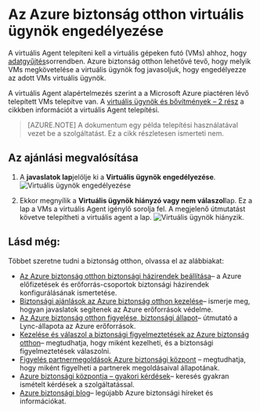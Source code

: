 <properties
   pageTitle="Az Azure biztonság otthon virtuális ügynök engedélyezése |} Microsoft Azure"
   description="A dokumentum bemutatja, hogyan tudnak megvalósítani az Azure biztonság otthon ajánlást **Virtuális ügynök engedélyezése**."
   services="security-center"
   documentationCenter="na"
   authors="TerryLanfear"
   manager="MBaldwin"
   editor=""/>

<tags
   ms.service="security-center"
   ms.devlang="na"
   ms.topic="article"
   ms.tgt_pltfrm="na"
   ms.workload="na"
   ms.date="10/17/2016"
   ms.author="terrylan"/>

# <a name="enable-vm-agent-in-azure-security-center"></a>Az Azure biztonság otthon virtuális ügynök engedélyezése

A virtuális Agent telepíteni kell a virtuális gépeken futó (VMs) ahhoz, hogy [adatgyűjtés](security-center-enable-data-collection.md)sorrendben.  Azure biztonság otthon lehetővé tevő, hogy melyik VMs megkövetelése a virtuális ügynök fog javasoljuk, hogy engedélyezze az adott VMs virtuális ügynök.

A virtuális Agent alapértelmezés szerint a a Microsoft Azure piactéren lévő telepített VMs telepítve van. A [virtuális ügynök és bővítmények – 2 rész](https://azure.microsoft.com/blog/vm-agent-and-extensions-part-2/) a cikkben információt a virtuális Agent telepítési.


> [AZURE.NOTE] A dokumentum egy példa telepítési használatával vezet be a szolgáltatást. Ez a cikk részletesen ismerteti nem.

## <a name="implement-the-recommendation"></a>Az ajánlási megvalósítása

1. A **javaslatok lap**jelölje ki a **Virtuális ügynök engedélyezése**.
![Virtuális ügynök engedélyezése][1]

2. Ekkor megnyílik a **Virtuális ügynök hiányzó vagy nem válaszol**lap. Ez a lap a VMs a virtuális Agent igénylő sorolja fel. A megjelenő útmutatást követve telepítheti a virtuális agent a lap.
![Virtuális ügynök hiányzik.][2]

## <a name="see-also"></a>Lásd még:

Többet szeretne tudni a biztonság otthon, olvassa el az alábbiakat:

- [Az Azure biztonság otthon biztonsági házirendek beállítása](security-center-policies.md)– a Azure előfizetések és erőforrás-csoportok biztonsági házirendek konfigurálásának ismertetése.
- [Biztonsági ajánlások az Azure biztonság otthon kezelése](security-center-recommendations.md)– ismerje meg, hogyan javaslatok segítenek az Azure erőforrások védelme.
- [Az Azure biztonság otthon figyelése, biztonsági állapot](security-center-monitoring.md)– útmutató a Lync-állapota az Azure erőforrások.
- [Kezelése és válaszol a biztonsági figyelmeztetések az Azure biztonság otthon](security-center-managing-and-responding-alerts.md)– megtudhatja, hogy miként kezelheti, és a biztonsági figyelmeztetések válaszolni.
- [Figyelés partnermegoldások Azure biztonsági központ](security-center-partner-solutions.md) – megtudhatja, hogy miként figyelheti a partnerek megoldásaival állapotának.
- [Azure biztonsági központja – gyakori kérdések](security-center-faq.md)– keresés gyakran ismételt kérdések a szolgáltatással.
- [Azure biztonsági blog](http://blogs.msdn.com/b/azuresecurity/)– legújabb Azure biztonsági híreket és információkat.

<!--Image references-->
[1]: ./media/security-center-enable-vm-agent/enable-vm-agent.png
[2]: ./media/security-center-enable-vm-agent/vm-agent-is-missing.png
